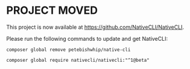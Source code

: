 # PROJECT MOVED
This project is now available at https://github.com/NativeCLI/NativeCLI.

Please run the following commands to update and get NativeCLI:

```
composer global remove petebishwhip/native-cli
```

```
composer global require nativecli/nativecli:"^1@beta"
```
